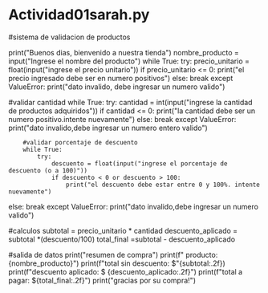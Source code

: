 # Actividad01sarah.py
#sistema de validacion de productos

print("Buenos dias, bienvenido a nuestra tienda")
nombre_producto = input("Ingrese el nombre del producto")
while True:
    try:
        precio_unitario = float(input("ingrese el precio unitario"))
    if precio_unitario <= 0:
        print("el precio ingresado debe ser en numero positivos")
    else:
        break
    except ValueError:
    print("dato invalido, debe ingresar un numero valido")

#validar cantidad
while True:
    try:
        cantidad = int(input("ingrese la cantidad de productos adquiridos"))
        if cantidad <= 0:
            print("la cantidad debe ser un numero positivo.intente nuevamente")
        else:
            break
    except ValueError:
        print("dato invalido,debe ingresar un numero entero valido")

        #validar porcentaje de descuento
        while True:
            try:
                descuento = float(input("ingrese el porcentaje de descuento (o a 100)"))
                if descuento < 0 or descuento > 100:
                    print("el descuento debe estar entre 0 y 100%. intente nuevamente")

else:
    break
except ValueError:
print("dato invalido,debe ingresar un numero valido")

#calculos 
subtotal = precio_unitario * cantidad
descuento_aplicado = subtotal *(descuento/100)
total_final =subtotal - descuento_aplicado

#salida de datos
print("resumen de compra")
print(f" producto: {nombre_producto}")
print(f"total sin descuento: $"{subtotal:.2f})
print(f"descuento aplicado: $ {descuento_aplicado:.2f}")
print(f"total a pagar: ${total_final:.2f}")
print("gracias por su compra!")
